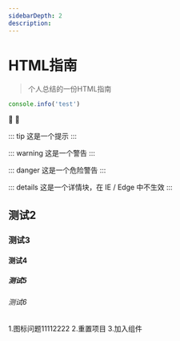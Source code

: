 ```yaml
---
sidebarDepth: 2
description:
---
```

# HTML指南
> 个人总结的一份HTML指南



```js
console.info('test')
```
:tada: :100:

::: tip
这是一个提示
:::

::: warning
这是一个警告
:::

::: danger
这是一个危险警告
:::

::: details
这是一个详情块，在 IE / Edge 中不生效
:::

## 测试2

### 测试3

#### 测试4

##### 测试5

###### 测试6
1.图标问题11112222
2.重置项目
3.加入组件

<Vssue :title="$title" />